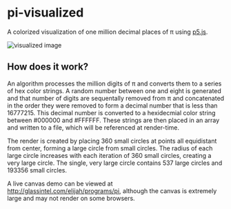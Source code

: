 # pi-visualized

A colorized visualization of one million decimal places of π using [p5.js](https://p5js.org/).

![visualized image](pi.png "Final image")


## How does it work?
An algorithm processes the million digits of π and converts them to a series of hex color strings. A random number between one and eight is generated and that number of digits are sequentally removed from π and concatenated in the order they were removed to form a decimal number that is less than 16777215. This decimal number is converted to a hexidecmial color string between #000000 and #FFFFFF. These strings are then placed in an array and written to a file, which will be referenced at render-time.

The render is created by placing 360 small circles at points all equidistant from center, forming a large circle from small circles. The radius of each large circle increases with each iteration of 360 small circles, creating a very large circle. The single, very large circle contains 537 large circles and 193356 small circles.



A live canvas demo can be viewed at http://glassintel.com/elijah/programs/pi, although the canvas is extremely large and may not render on some browsers.
